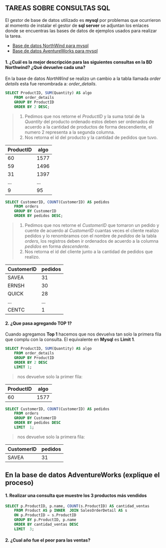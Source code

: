 ## TAREAS SOBRE CONSULTAS SQL

El gestor de base de datos utilizado es **mysql** por problemas que ocurrieron al momento de instalar el gestor de **sql server** se adjuntan los enlaces donde se encuentras las bases de datos de ejemplos usados para realizar la tarea.

- [Base de datos NorthWind para mysql](https://documentation.alphasoftware.com/documentation/pages/GettingStarted/GettingStartedTutorials/Basic%20Tutorials/Northwind/northwindMySQL.xml)
- [Base de datos AventureWorks para mysql](https://github.com/tapsey/AdventureWorksMYSQL)

#### 1. ¿Cuál es la mejor descripción para las siguientes consultas en la BD Northwind? ¿Qué devuelve cada una?

En la base de datos *NorthWind* se realizo un cambio a la tabla llamada *order details* esta fue renombrada a: *order_details*.

```sql
SELECT ProductID, SUM(Quantity) AS algo
	FROM order_details
	GROUP BY ProductID 
	ORDER BY 2 DESC;
```
> 1. Pedimos que nos retorne el *ProductID* y la suma total de la *Quantity* del producto ordenado estos deben ser ordenados de acuerdo a la cantidad de productos de forma descendiente, el numero 2 representa a la segunda columna.
> 2. Nos retorna el id del producto y la cantidad de pedidos que tuvo.

| ProductID | algo |
| --------- | ---- |
| 60        | 1577 |
| 59        | 1496 |
| 31        | 1397 |
| ...       | ...  |
| 9         | 95   |

```sql
SELECT CustomerID, COUNT(CustomerID) AS pedidos
	FROM orders
	GROUP BY CustomerID
	ORDER BY pedidos DESC;
```
> 1. Pedimos que nos retorne el *CustomerID* que tomaron un pedido y cuente de acuerdo al *CustomerID* cuantas veces el cliente realizo pedidos y lo renombramos con el nombre de *pedidos* de la tabla *orders*, los registros deben ir ordenados de acuerdo a la columna *pedidos* en forma *descendente*.
>  2. Nos retorna el id del cliente junto a la cantidad de pedidos que realizo.

| CustomerID | pedidos |
| ---------- | ------- |
| SAVEA      | 31      |
| ERNSH      | 30      |
| QUICK      | 28      |
| ...        | ...     |
| CENTC      | 1       |

#### 2. ¿Que pasa agregando TOP 1?
Cuando agregamos **Top 1** hacemos que nos devuelva tan solo la primera fila que complu con la consulta. El equivalente en **Mysql** es **Limit 1**.

```sql
SELECT ProductID, SUM(Quantity) AS algo
	FROM order_details
	GROUP BY ProductID 
	ORDER BY 2 DESC
	LIMIT 1;
```
> nos devuelve solo la primer fila:

| ProductID | algo |
| --------- | ---- |
| 60        | 1577 |

```sql
SELECT CustomerID, COUNT(CustomerID) AS pedidos 
	FROM orders 
	GROUP BY CustomerID 
	ORDER BY pedidos DESC 
	LIMIT  1;
```
> nos devuelve solo la primera fila:

| CustomerID | pedidos |
| ---------- | ------- |
| SAVEA      | 31      |

## En la base de datos AdventureWorks (explique el proceso)

#### 1. Realizar una consulta que muestre los 3 productos más vendidos

```sql
SELECT p.ProductID, p.name, COUNT(s.ProductID) AS cantidad_ventas
	FROM Product AS p INNER  JOIN SalesOrderDetail AS s
	ON p.ProductID = s.ProductID
	GROUP BY p.ProductID, p.name
	ORDER BY cantidad_ventas DESC
	LIMIT  3;
```


#### 2. ¿Cual año fue el peor para las ventas?

```sql

```